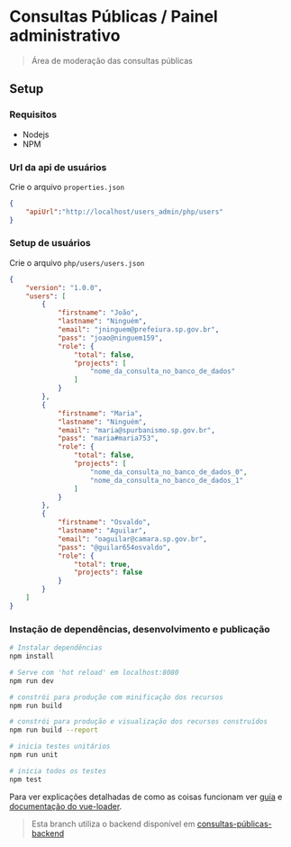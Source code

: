 
# Consultas Públicas / Painel administrativo

> Área de moderação das consultas públicas 

## Setup
### Requisitos
* Nodejs 
* NPM

### Url da api de usuários
Crie o arquivo `properties.json`
``` json
{
	"apiUrl":"http://localhost/users_admin/php/users"
}
```

### Setup de usuários
Crie o arquivo `php/users/users.json`
``` json
{
	"version": "1.0.0",
	"users": [
		{
			"firstname": "João",
			"lastname": "Ninguém",
			"email": "jninguem@prefeiura.sp.gov.br",
			"pass": "joao@ninguem159",
			"role": {
				"total": false,
				"projects": [
					"nome_da_consulta_no_banco_de_dados"
				] 
			}
		},
		{
			"firstname": "Maria",
			"lastname": "Ninguém",
			"email": "maria@spurbanismo.sp.gov.br",
			"pass": "maria#maria753",
			"role": {
				"total": false,
				"projects": [
					"nome_da_consulta_no_banco_de_dados_0",
					"nome_da_consulta_no_banco_de_dados_1"
				] 
			}
		},
		{
			"firstname": "Osvaldo",
			"lastname": "Aguilar",
			"email": "oaguilar@camara.sp.gov.br",
			"pass": "@guilar654osvaldo",
			"role": {
				"total": true,
				"projects": false 
			}
		}
	]
}
``` 


### Instação de dependências, desenvolvimento e publicação

``` bash
# Instalar dependências
npm install

# Serve com 'hot reload' em localhost:8080
npm run dev

# constrói para produção com minificação dos recursos
npm run build

# constrói para produção e visualização dos recursos construídos
npm run build --report

# inicia testes unitários
npm run unit

# inicia todos os testes
npm test
```


Para ver explicações detalhadas de como as coisas funcionam ver [guia](http://vuejs-templates.github.io/webpack/) e [documentação do vue-loader](http://vuejs.github.io/vue-loader).

> Esta branch utiliza o backend disponível em [consultas-públicas-backend](https://github.com/SPURB/consultas-publicas-backend)